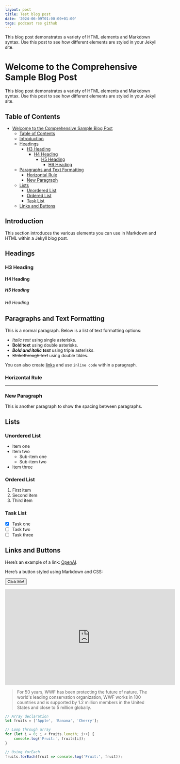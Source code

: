 ```yaml
---
layout: post
title: Test blog post
date: '2024-06-09T01:00:00+01:00'
tags: podcast rss github
---
```


This blog post demonstrates a variety of HTML elements and Markdown syntax. Use this post to see how different elements are styled in your Jekyll site.

# Welcome to the Comprehensive Sample Blog Post

This blog post demonstrates a variety of HTML elements and Markdown syntax. Use this post to see how different elements are styled in your Jekyll site.

## Table of Contents

- [Welcome to the Comprehensive Sample Blog Post](#welcome-to-the-comprehensive-sample-blog-post)
  - [Table of Contents](#table-of-contents)
  - [Introduction](#introduction)
  - [Headings](#headings)
    - [H3 Heading](#h3-heading)
      - [H4 Heading](#h4-heading)
        - [H5 Heading](#h5-heading)
          - [H6 Heading](#h6-heading)
  - [Paragraphs and Text Formatting](#paragraphs-and-text-formatting)
    - [Horizontal Rule](#horizontal-rule)
    - [New Paragraph](#new-paragraph)
  - [Lists](#lists)
    - [Unordered List](#unordered-list)
    - [Ordered List](#ordered-list)
    - [Task List](#task-list)
  - [Links and Buttons](#links-and-buttons)

## Introduction

This section introduces the various elements you can use in Markdown and HTML within a Jekyll blog post.

## Headings

### H3 Heading

#### H4 Heading

##### H5 Heading

###### H6 Heading

## Paragraphs and Text Formatting

This is a normal paragraph. Below is a list of text formatting options:

- *Italic text* using single asterisks.
- **Bold text** using double asterisks.
- ***Bold and italic text*** using triple asterisks.
- ~~Strikethrough text~~ using double tildes.

You can also create [links](#) and use `inline code` within a paragraph.

### Horizontal Rule

---

### New Paragraph

This is another paragraph to show the spacing between paragraphs.

## Lists

### Unordered List

- Item one
- Item two
  - Sub-item one
  - Sub-item two
- Item three

### Ordered List

1. First item
2. Second item
3. Third item

### Task List

- [x] Task one
- [ ] Task two
- [ ] Task three

## Links and Buttons

Here’s an example of a link: [OpenAI](https://www.openai.com).

Here’s a button styled using Markdown and CSS:

<button class="btn">Click Me!</button>

<iframe width="560" height="315" src="https://www.youtube.com/embed/dQw4w9WgXcQ" frameborder="0" allowfullscreen></iframe>

<blockquote cite="http://www.worldwildlife.org/who/index.html">
For 50 years, WWF has been protecting the future of nature. The world's leading conservation organization, WWF works in 100 countries and is supported by 1.2 million members in the United States and close to 5 million globally.
</blockquote>

```javascript
// Array declaration
let fruits = ['Apple', 'Banana', 'Cherry'];

// Loop through array
for (let i = 0; i < fruits.length; i++) {
    console.log('Fruit:', fruits[i]);
}

// Using forEach
fruits.forEach(fruit => console.log('Fruit:', fruit));
```
